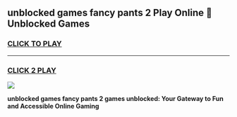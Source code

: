 
## unblocked games fancy pants 2 Play Online 👋 Unblocked Games
<h3>
<a href="https://premium.freeplayer.one?title=unblocked_games_fancy_pants_2&ref=19F">CLICK TO PLAY</a></h3>
<hr>

<h3>
<a href="https://premium.freeplayer.one?title=unblocked_games_fancy_pants_2&ref=19F">CLICK 2 PLAY</a>
  
</h3>

<a href="https://premium.freeplayer.one?title=unblocked_games_fancy_pants_2&ref=19F"><img src="https://clearcache.store/games.png"></a>


**unblocked games fancy pants 2 games unblocked: Your Gateway to Fun and Accessible Online Gaming**
